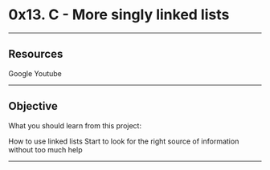# **0x13. C - More singly linked lists**

---
## **Resources**

Google
Youtube

---
## **Objective**

What you should learn from this project:

How to use linked lists Start to look for the right source of information without too much help

---

